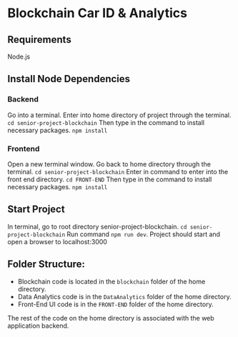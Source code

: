 # Blockchain Car ID & Analytics

## Requirements
Node.js

## Install Node Dependencies
### Backend
Go into a terminal. Enter into home directory of project through the terminal.
`cd senior-project-blockchain`
Then type in the command to install necessary packages.
`npm install`

### Frontend
Open a new terminal window. Go back to home directory through the terminal.
`cd senior-project-blockchain`
Enter in command to enter into the front end directory.
`cd FRONT-END`
Then type in the command to install necessary packages.
`npm install`

## Start Project
In terminal, go to root directory senior-project-blockchain.
`cd senior-project-blockchain`
Run command `npm run dev`.
Project should start and open a browser to localhost:3000

## Folder Structure:
* Blockchain code is located in the `blockchain` folder of the home directory.
* Data Analytics code is in the `DataAnalytics` folder of the home directory.
* Front-End UI code is in the `FRONT-END` folder of the home directory.

The rest of the code on the home directory is associated with the web application backend.
